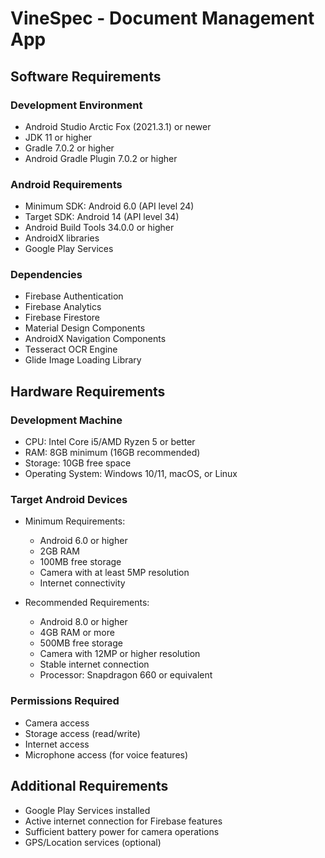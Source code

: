 # VineSpec - Document Management App

## Software Requirements

### Development Environment
- Android Studio Arctic Fox (2021.3.1) or newer
- JDK 11 or higher
- Gradle 7.0.2 or higher
- Android Gradle Plugin 7.0.2 or higher

### Android Requirements
- Minimum SDK: Android 6.0 (API level 24)
- Target SDK: Android 14 (API level 34)
- Android Build Tools 34.0.0 or higher
- AndroidX libraries
- Google Play Services

### Dependencies
- Firebase Authentication
- Firebase Analytics
- Firebase Firestore
- Material Design Components
- AndroidX Navigation Components
- Tesseract OCR Engine
- Glide Image Loading Library

## Hardware Requirements

### Development Machine
- CPU: Intel Core i5/AMD Ryzen 5 or better
- RAM: 8GB minimum (16GB recommended)
- Storage: 10GB free space
- Operating System: Windows 10/11, macOS, or Linux

### Target Android Devices
- Minimum Requirements:
  - Android 6.0 or higher
  - 2GB RAM
  - 100MB free storage
  - Camera with at least 5MP resolution
  - Internet connectivity

- Recommended Requirements:
  - Android 8.0 or higher
  - 4GB RAM or more
  - 500MB free storage
  - Camera with 12MP or higher resolution
  - Stable internet connection
  - Processor: Snapdragon 660 or equivalent

### Permissions Required
- Camera access
- Storage access (read/write)
- Internet access
- Microphone access (for voice features)

## Additional Requirements
- Google Play Services installed
- Active internet connection for Firebase features
- Sufficient battery power for camera operations
- GPS/Location services (optional)
